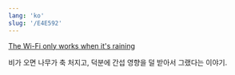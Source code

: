 ```yaml
---
lang: 'ko'
slug: '/E4E592'
---
```


[The Wi-Fi only works when it's raining](https://predr.ag/blog/wifi-only-works-when-its-raining/)

비가 오면 나무가 축 처지고, 덕분에 간섭 영향을 덜 받아서 그랬다는 이야기.
